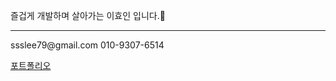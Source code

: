 즐겁게 개발하며 살아가는 이효인 입니다.🙌
<hr>
ssslee79@gmail.com
010-9307-6514

[포트폴리오](https://ssslee77g.github.io/)
 
